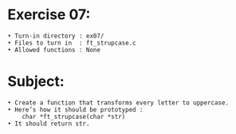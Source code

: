 # Exercise 07:
	• Turn-in directory : ex07/
	• Files to turn in  : ft_strupcase.c
	• Allowed functions : None
# Subject:
	• Create a function that transforms every letter to uppercase.
	• Here’s how it should be prototyped :
		char *ft_strupcase(char *str)
	• It should return str.
